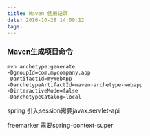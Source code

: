 ```yaml
---
title: Maven 使用记录
date: 2016-10-28 14:09:12
tags:
---
```


### Maven生成项目命令
```
mvn archetype:generate 
-DgroupId=com.mycompany.app
-DartifactId=myWebApp 
-DarchetypeArtifactId=maven-archetype-webapp 
-DinteractiveMode=false 
-DarchetypeCatalog=local
```


spring 引入session需要javax.servlet-api

freemarker 需要spring-context-super